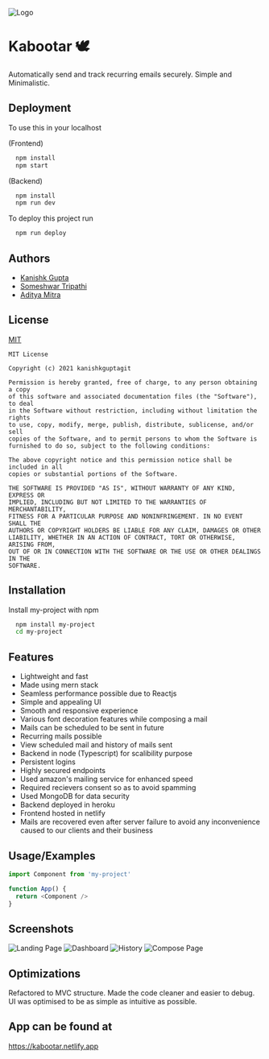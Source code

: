 
![Logo](https://i.ibb.co/5n2XNcj/icon.png)

    
# Kabootar 🕊️

Automatically send and track recurring emails securely. Simple and Minimalistic.


## Deployment

To use this in your localhost

(Frontend)
```bash
  npm install
  npm start
```

(Backend)
```bash
  npm install
  npm run dev
```

To deploy this project run

```bash
  npm run deploy
```

  
## Authors

- [Kanishk Gupta](https://github.com/kanishkguptagit)
- [Someshwar Tripathi](https://github.com/neonbhai)
- [Aditya Mitra](https://aditya-mitra.github.io)


  
## License

[MIT](https://choosealicense.com/licenses/mit/)

```
MIT License

Copyright (c) 2021 kanishkguptagit

Permission is hereby granted, free of charge, to any person obtaining a copy
of this software and associated documentation files (the "Software"), to deal
in the Software without restriction, including without limitation the rights
to use, copy, modify, merge, publish, distribute, sublicense, and/or sell
copies of the Software, and to permit persons to whom the Software is
furnished to do so, subject to the following conditions:

The above copyright notice and this permission notice shall be included in all
copies or substantial portions of the Software.

THE SOFTWARE IS PROVIDED "AS IS", WITHOUT WARRANTY OF ANY KIND, EXPRESS OR
IMPLIED, INCLUDING BUT NOT LIMITED TO THE WARRANTIES OF MERCHANTABILITY,
FITNESS FOR A PARTICULAR PURPOSE AND NONINFRINGEMENT. IN NO EVENT SHALL THE
AUTHORS OR COPYRIGHT HOLDERS BE LIABLE FOR ANY CLAIM, DAMAGES OR OTHER
LIABILITY, WHETHER IN AN ACTION OF CONTRACT, TORT OR OTHERWISE, ARISING FROM,
OUT OF OR IN CONNECTION WITH THE SOFTWARE OR THE USE OR OTHER DEALINGS IN THE
SOFTWARE.
```
## Installation 

Install my-project with npm

```bash 
  npm install my-project
  cd my-project
```
    
## Features
- Lightweight and fast
- Made using mern stack
- Seamless performance possible due to Reactjs
- Simple and appealing UI
- Smooth and responsive experience
- Various font decoration features while composing a mail
- Mails can be scheduled to be sent in future
- Recurring mails possible
- View scheduled mail and history of mails sent
- Backend in node (Typescript) for scalibility purpose
- Persistent logins
- Highly secured endpoints
- Used amazon's mailing service for enhanced speed
- Required recievers consent so as to avoid spamming
- Used MongoDB for data security
- Backend deployed in heroku
- Frontend hosted in netlify
- Mails are recovered even after server failure to avoid any inconvenience caused to our clients and their business

  
## Usage/Examples

```javascript
import Component from 'my-project'

function App() {
  return <Component />
}
```

  
## Screenshots

![Landing Page](https://i.ibb.co/TPMmpV0/landing.png)
![Dashboard](https://i.ibb.co/23rzqC6/dashboard.png)
![History](https://i.ibb.co/99ZL5dJ/History.png)
![Compose Page](https://i.ibb.co/ygC1NLc/compose.png)

  
## Optimizations

Refactored to MVC structure. Made the code cleaner and easier to debug. UI was optimised to be as simple as intuitive as possible.


## App can be found at

https://kabootar.netlify.app
  
